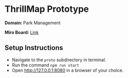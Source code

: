 # ThrillMap Prototype

<b> Domain: </b> Park Management

<b> Miro Board: </b> [Link](https://miro.com/app/board/uXjVN6FDaJ4=/?share_link_id=515036481704)

## Setup Instructions
- Navigate to the `proto` subdirectory in terminal.
- Run the command `npm run start`
- Open http://127.0.0.1:8080 in a browser of your choice.

